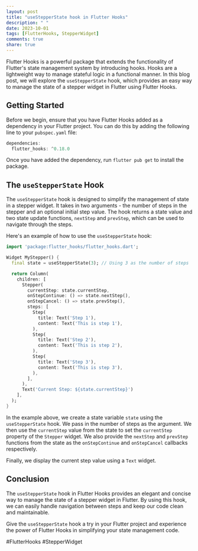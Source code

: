 ```yaml
---
layout: post
title: "useStepperState hook in Flutter Hooks"
description: " "
date: 2023-10-01
tags: [FlutterHooks, StepperWidget]
comments: true
share: true
---
```


Flutter Hooks is a powerful package that extends the functionality of Flutter's state management system by introducing hooks. Hooks are a lightweight way to manage stateful logic in a functional manner. In this blog post, we will explore the `useStepperState` hook, which provides an easy way to manage the state of a stepper widget in Flutter using Flutter Hooks.

## Getting Started

Before we begin, ensure that you have Flutter Hooks added as a dependency in your Flutter project. You can do this by adding the following line to your `pubspec.yaml` file:

```dart
dependencies:
  flutter_hooks: ^0.18.0
```

Once you have added the dependency, run `flutter pub get` to install the package.

## The `useStepperState` Hook

The `useStepperState` hook is designed to simplify the management of state in a stepper widget. It takes in two arguments - the number of steps in the stepper and an optional initial step value. The hook returns a state value and two state update functions, `nextStep` and `prevStep`, which can be used to navigate through the steps.

Here's an example of how to use the `useStepperState` hook:

```dart
import 'package:flutter_hooks/flutter_hooks.dart';

Widget MyStepper() {
  final state = useStepperState(3); // Using 3 as the number of steps

  return Column(
    children: [
      Stepper(
        currentStep: state.currentStep,
        onStepContinue: () => state.nextStep(),
        onStepCancel: () => state.prevStep(),
        steps: [
          Step(
            title: Text('Step 1'),
            content: Text('This is step 1'),
          ),
          Step(
            title: Text('Step 2'),
            content: Text('This is step 2'),
          ),
          Step(
            title: Text('Step 3'),
            content: Text('This is step 3'),
          ),
        ],
      ),
      Text('Current Step: ${state.currentStep}')
    ],
  );
}
```

In the example above, we create a state variable `state` using the `useStepperState` hook. We pass in the number of steps as the argument. We then use the `currentStep` value from the state to set the `currentStep` property of the `Stepper` widget. We also provide the `nextStep` and `prevStep` functions from the state as the `onStepContinue` and `onStepCancel` callbacks respectively.

Finally, we display the current step value using a `Text` widget.

## Conclusion

The `useStepperState` hook in Flutter Hooks provides an elegant and concise way to manage the state of a stepper widget in Flutter. By using this hook, we can easily handle navigation between steps and keep our code clean and maintainable.

Give the `useStepperState` hook a try in your Flutter project and experience the power of Flutter Hooks in simplifying your state management code.

#FlutterHooks #StepperWidget
